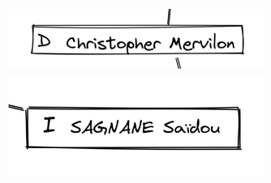 [![image B](../images/D.png)](https://github.com/ssagnane1/tp2-labyrinthe/blob/main/jeu-heros-sdc/D.md)

[![image B](../images/I.png)](https://github.com/ssagnane1/tp2-labyrinthe/blob/main/jeu-heros-sdc/I.md)

